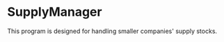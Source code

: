 SupplyManager
=============

This program is designed for handling smaller companies' supply stocks.